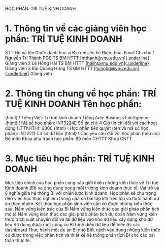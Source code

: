 HỌC PHẦN: TRÍ TUỆ KINH DOANH
# 1. Thông tin về các giảng viên học phần: TRÍ TUỆ KINH DOANH
STT Họ và tên Chức danh học vị Địa chỉ liên hệ Điện thoại Email Ghi chú 1 Nguyễn Trí Thành PGS TS BM HTTT [[ntthanh\@vnu.edu.vn]{.underline}](mailto:ntthanh@vnu.edu.vn) Giảng viên
2 Lê Hồng Hải TS BM HTTT [[hailh\@vnu.edu.vn]{.underline}](mailto:hailh@vnu.edu.vn) Giảng viên
3 Bùi Quang Hưng TS BM HTTT [[hungbq\@vnu.edu.vn]{.underline}](mailto:hungbq@vnu.edu.vn) Giảng viên
# 2. Thông tin chung về học phần: TRÍ TUỆ KINH DOANH Tên học phần:
{html}
! Tiếng Việt: Trí tuệ kinh doanh Tiếng Anh: Business Intelligence
{html}
! Mã số học phần: INT3224E Số tín chỉ: 4 Giờ tín chỉ đối với các hoạt động (LTThHTH): 6000
{html}
! Học phần tiên quyết (tên và mã số học phần): INT2211 Cơ sở dữ liệu
{html}
! Các yêu cầu đối với học phần (nếu có): Bộ môn Khoa phụ trách học phần: Bộ môn CHTTT Khoa CNTT
# 3. Mục tiêu học phần: TRÍ TUỆ KINH DOANH
Mục tiêu chính của học phần cung cấp giới thiệu những kiến thức về Trí tuệ Kinh doanh (BI) và ứng dụng trong môi trường kinh doanh thực tế. Vai trò và ý nghĩa giữa hệ thống BI với chiến lược kinh doanh. Học phần sẽ chú trọng đến việc học thực nghiệm thông qua cả bài tập lớn trên lớp và thực hành dự án theo nhóm. Kết thúc học phần sinh viên cần có được những kiến thức sau:
Nắm vững kiến trúc của BI
Nắm vững kiến thức các giải pháp phân tích mô tả
Nắm vững kiến thức các giải pháp phân tích dự đoán
Nắm vững kiến thức trích xuất chuyển đổi và tải dữ liệu vào kho dữ liệu xây dựng kho dữ liệu
Sử dụng được một công cụ BI trình diễn dữ liệu để hiển thị các dashboard
Thực hành một dự án BI nhỏ
Biết cách vận dụng những kiến thức có được trong việc phân tích và thiết kế hệ thống phân tích BI cho các bài toán thực tế.
